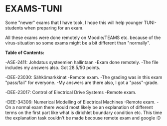 # EXAMS-TUNI
Some "newer" exams that I have took, I hope this will help younger TUNI-students when preparing for an exam. 

All these exams were done remotely on Moodle/TEAMS etc. because of the virus-situation so some exams might be a bit different than "normally".

**Table of Contents:**

-ASE-2411: Johdatus systeemien hallintaan
    -Exam done remotely. 
    -The file includes my answers also. Got 28.5/50 points. 
    
-DEE-23030: Sähkömarkkinat
    -Remote exam. 
    -The grading was in this exam "pass/fail" for everyone. 
    -My answers are there also, I got a "pass"-grade.
    
-DEE-23017: Control of Electrical Drive Systems
    -Remote exam.
    
-DEE-34306: Numerical Modelling of Electrical Machines
    -Remote exam. 
    -On a normal exam there would most likely be an explanation of different terms on the first part like what is dirichlet boundary condition etc. This time the explanation          task couldn't be made becouse remote exam and google :D 

